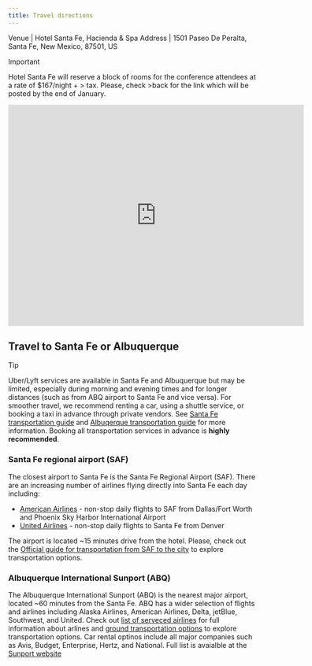```yaml
---
title: Travel directions
---
```


Venue | Hotel Santa Fe, Hacienda & Spa
Address | 1501 Paseo De Peralta, Santa Fe, New Mexico, 87501, US

> [!IMPORTANT]
> Hotel Santa Fe will reserve a block of rooms for the conference attendees at a rate of $167/night + > tax. 
> Please, check >back for the link which will be posted by the end of January. 

<iframe src="https://www.google.com/maps/embed?pb=!1m18!1m12!1m3!1d12963.144970608168!2d-105.95771882166181!3d35.682264999999994!2m3!1f0!2f0!3f0!3m2!1i1024!2i768!4f13.1!3m3!1m2!1s0x871850420ac6ddeb%3A0x51d872cd9038dce7!2sHotel%20Santa%20Fe%2C%20Hacienda%20%26%20Spa!5e0!3m2!1sen!2sus!4v1737486154431!5m2!1sen!2sus" width="600" height="450" style="border:0;" allowfullscreen="" loading="lazy" referrerpolicy="no-referrer-when-downgrade"></iframe>

## Travel to Santa Fe or Albuquerque

> [!TIP]
>Uber/Lyft services are available in Santa Fe and Albuquerque but may be limited, especially during morning and evening times and for longer distances (such as from ABQ airport to Santa Fe and vice versa).
> For smoother travel, we recommend renting a car, using a shuttle service, or booking a taxi in advance through private vendors.
> See [Santa Fe transportation guide](https://flysantafe.com/airport/transportation/) and [Albuqerque transportation guide](https://www.abqsunport.com/ground-transportation/) for more information.
> Booking all transportation services in advance is **highly recommended**. 

### Santa Fe regional airport (SAF)

The closest airport to Santa Fe is the Santa Fe Regional Airport (SAF). There are an increasing number of airlines flying directly into Santa Fe each day including:
- [American Airlines](https://www.aa.com) - non-stop daily flights to SAF from Dallas/Fort Worth and Phoenix Sky Harbor International Airport
- [United Airlines](https://www.united.com) - non-stop daily flights to Santa Fe from Denver

 The airport is located ~15 minutes drive from the hotel. Please, check out the [Official guide for transportation from SAF to the city](https://flysantafe.com/airport/transportation/) to explore transportation options. 

### Albuquerque International Sunport (ABQ)

The Albuquerque International Sunport (ABQ) is the nearest major airport, located ~60 minutes from the Santa Fe. ABQ has a wider selection of flights and airlines including Alaska Airlines, American Airlines, Delta, jetBlue, Southwest, and United.
Check out [list of serveced airlines](https://www.abqsunport.com/airlines-destinations/) for full information about arlines and [ground transportation options](https://www.abqsunport.com/ground-transportation/) to explore transportation options.
Car rental optinos include all major companies such as Avis, Budget, Enterprise, Hertz, and National. Full list is avaialble at the [Sunport website](https://www.abqsunport.com/rental-cars/)






